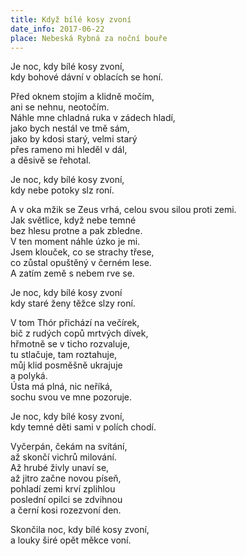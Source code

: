 ```yaml
---
title: Když bílé kosy zvoní
date_info: 2017-06-22
place: Nebeská Rybná za noční bouře
---
```


Je noc, kdy bílé kosy zvoní,  
kdy bohové dávní v oblacích se honí.  

Před oknem stojím a klidně močím,  
ani se nehnu, neotočím.  
Náhle mne chladná ruka v zádech hladí,  
jako bych nestál ve tmě sám,  
jako by kdosi starý, velmi starý  
přes rameno mi hleděl v dál,  
a děsivě se řehotal.  

Je noc, kdy bílé kosy zvoní,  
kdy nebe potoky slz roní.  

A v oka mžik se Zeus vrhá, celou svou silou proti zemi.  
Jak světlice, když nebe temné  
bez hlesu protne a pak zbledne.  
V ten moment náhle úzko je mi.  
Jsem klouček, co se strachy třese,  
co zůstal opuštěný v černém lese.  
A zatím země s nebem rve se.  

Je noc, kdy bílé kosy zvoní  
kdy staré ženy těžce slzy roní.  

V tom Thór přichází na večírek,  
bič z rudých copů mrtvých dívek,  
hřmotně se v ticho rozvaluje,  
tu stlačuje, tam roztahuje,  
můj klid posměšně ukrajuje  
a polyká.  
Ústa má plná, nic neříká,  
sochu svou ve mne pozoruje.  

Je noc, kdy bílé kosy zvoní,  
kdy temné děti sami v polích chodí.  

Vyčerpán, čekám na svítání,  
až skončí vichrů milování.  
Až hrubé živly unaví se,  
až jitro začne novou píseň,  
pohladí zemi krví zplihlou  
poslední opilci se zdvihnou  
a černí kosi rozezvoní den.  

Skončila noc, kdy bílé kosy zvoní,  
a louky širé opět měkce voní.
